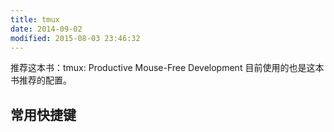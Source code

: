 ```yaml
---
title: tmux
date: 2014-09-02
modified: 2015-08-03 23:46:32
---
```



推荐这本书：tmux: Productive Mouse-Free Development
目前使用的也是这本书推荐的配置。

## 常用快捷键

